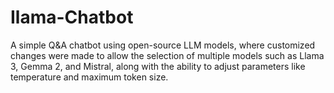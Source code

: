 # Ilama-Chatbot

A simple Q&A chatbot using open-source LLM models, where customized changes were made to allow the selection of multiple models such as Llama 3, Gemma 2, and Mistral, along with the ability to adjust parameters like temperature and maximum token size.
